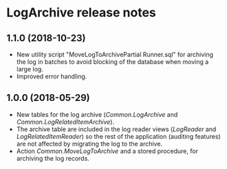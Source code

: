 ﻿# LogArchive release notes

## 1.1.0 (2018-10-23)

* New utility script "MoveLogToArchivePartial Runner.sql" for archiving the log in batches to avoid blocking of the database when moving a large log.
* Improved error handling.

## 1.0.0 (2018-05-29)

* New tables for the log archive (*Common.LogArchive* and *Common.LogRelatedItemArchive*).
* The archive table are included in the log reader views (*LogReader* and *LogRelatedItemReader*) so the rest of the application (auditing features) are not affected by migrating the log to the archive.
* Action *Common.MoveLogToArchive* and a stored procedure, for archiving the log records.
